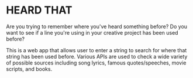 # HEARD THAT
Are you trying to remember where you've heard something before?
Do you want to see if a line you're using in your creative project has been used before?

This is a web app that allows user to enter a string to search for where that string has been used before. Various APIs are used to check a wide variety of possible sources including song lyrics, famous quotes/speeches, movie scripts, and books.
